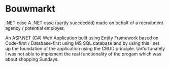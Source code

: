 # Bouwmarkt
.NET case
A .NET case (partly succeeded) made on behalf of a recruitment agency / potential employer.

An ASP.NET (C#) Web Application built using Entity Framework based on Code-first / Database-first using MS SQL database and by using this I set up the foundation of the application using the CRUD principle. Unfortunately I was not able to implement the real functionality of the progam which was about shopping Sundays.
